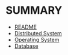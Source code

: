 # SUMMARY

* [README](README.md)
* [Distributed System](DistributedSystem.md)
* [Operating System](OperatingSystem.md)
* [Database](Database.md)

